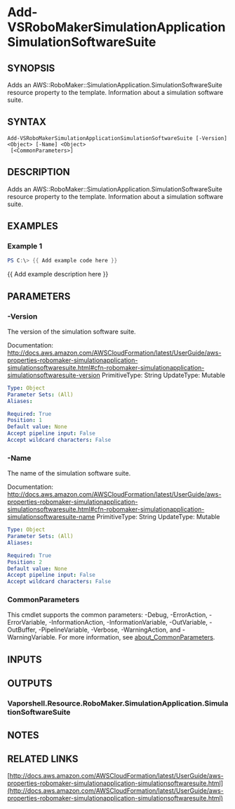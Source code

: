 # Add-VSRoboMakerSimulationApplicationSimulationSoftwareSuite

## SYNOPSIS
Adds an AWS::RoboMaker::SimulationApplication.SimulationSoftwareSuite resource property to the template.
Information about a simulation software suite.

## SYNTAX

```
Add-VSRoboMakerSimulationApplicationSimulationSoftwareSuite [-Version] <Object> [-Name] <Object>
 [<CommonParameters>]
```

## DESCRIPTION
Adds an AWS::RoboMaker::SimulationApplication.SimulationSoftwareSuite resource property to the template.
Information about a simulation software suite.

## EXAMPLES

### Example 1
```powershell
PS C:\> {{ Add example code here }}
```

{{ Add example description here }}

## PARAMETERS

### -Version
The version of the simulation software suite.

Documentation: http://docs.aws.amazon.com/AWSCloudFormation/latest/UserGuide/aws-properties-robomaker-simulationapplication-simulationsoftwaresuite.html#cfn-robomaker-simulationapplication-simulationsoftwaresuite-version
PrimitiveType: String
UpdateType: Mutable

```yaml
Type: Object
Parameter Sets: (All)
Aliases:

Required: True
Position: 1
Default value: None
Accept pipeline input: False
Accept wildcard characters: False
```

### -Name
The name of the simulation software suite.

Documentation: http://docs.aws.amazon.com/AWSCloudFormation/latest/UserGuide/aws-properties-robomaker-simulationapplication-simulationsoftwaresuite.html#cfn-robomaker-simulationapplication-simulationsoftwaresuite-name
PrimitiveType: String
UpdateType: Mutable

```yaml
Type: Object
Parameter Sets: (All)
Aliases:

Required: True
Position: 2
Default value: None
Accept pipeline input: False
Accept wildcard characters: False
```

### CommonParameters
This cmdlet supports the common parameters: -Debug, -ErrorAction, -ErrorVariable, -InformationAction, -InformationVariable, -OutVariable, -OutBuffer, -PipelineVariable, -Verbose, -WarningAction, and -WarningVariable. For more information, see [about_CommonParameters](http://go.microsoft.com/fwlink/?LinkID=113216).

## INPUTS

## OUTPUTS

### Vaporshell.Resource.RoboMaker.SimulationApplication.SimulationSoftwareSuite
## NOTES

## RELATED LINKS

[http://docs.aws.amazon.com/AWSCloudFormation/latest/UserGuide/aws-properties-robomaker-simulationapplication-simulationsoftwaresuite.html](http://docs.aws.amazon.com/AWSCloudFormation/latest/UserGuide/aws-properties-robomaker-simulationapplication-simulationsoftwaresuite.html)


